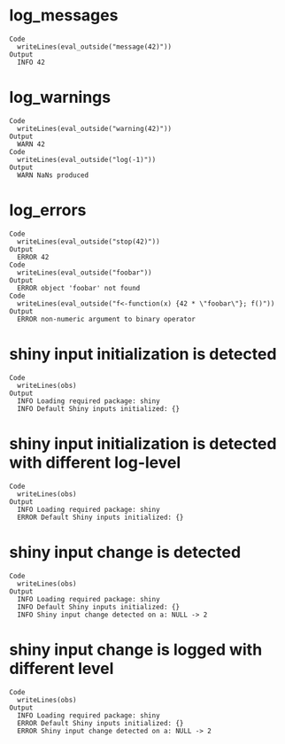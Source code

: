 # log_messages

    Code
      writeLines(eval_outside("message(42)"))
    Output
      INFO 42

# log_warnings

    Code
      writeLines(eval_outside("warning(42)"))
    Output
      WARN 42
    Code
      writeLines(eval_outside("log(-1)"))
    Output
      WARN NaNs produced

# log_errors

    Code
      writeLines(eval_outside("stop(42)"))
    Output
      ERROR 42
    Code
      writeLines(eval_outside("foobar"))
    Output
      ERROR object 'foobar' not found
    Code
      writeLines(eval_outside("f<-function(x) {42 * \"foobar\"}; f()"))
    Output
      ERROR non-numeric argument to binary operator

# shiny input initialization is detected

    Code
      writeLines(obs)
    Output
      INFO Loading required package: shiny
      INFO Default Shiny inputs initialized: {}

# shiny input initialization is detected with different log-level

    Code
      writeLines(obs)
    Output
      INFO Loading required package: shiny
      ERROR Default Shiny inputs initialized: {}

# shiny input change is detected

    Code
      writeLines(obs)
    Output
      INFO Loading required package: shiny
      INFO Default Shiny inputs initialized: {}
      INFO Shiny input change detected on a: NULL -> 2

# shiny input change is logged with different level

    Code
      writeLines(obs)
    Output
      INFO Loading required package: shiny
      ERROR Default Shiny inputs initialized: {}
      ERROR Shiny input change detected on a: NULL -> 2

